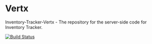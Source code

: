 # Vertx
Inventory-Tracker-Vertx - The repository for the server-side code for Inventory Tracker.


[![Build Status](https://travis-ci.org/Budget-Tracker/Vertx.svg?branch=master)](https://travis-ci.org/Inventory-Tracker/Vertx)
